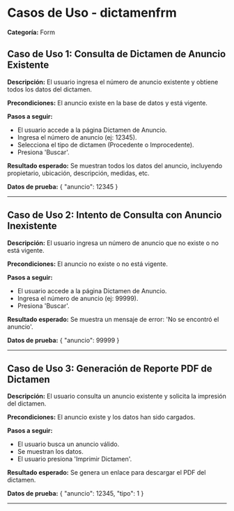 # Casos de Uso - dictamenfrm

**Categoría:** Form

## Caso de Uso 1: Consulta de Dictamen de Anuncio Existente

**Descripción:** El usuario ingresa el número de anuncio existente y obtiene todos los datos del dictamen.

**Precondiciones:**
El anuncio existe en la base de datos y está vigente.

**Pasos a seguir:**
- El usuario accede a la página Dictamen de Anuncio.
- Ingresa el número de anuncio (ej: 12345).
- Selecciona el tipo de dictamen (Procedente o Improcedente).
- Presiona 'Buscar'.

**Resultado esperado:**
Se muestran todos los datos del anuncio, incluyendo propietario, ubicación, descripción, medidas, etc.

**Datos de prueba:**
{ "anuncio": 12345 }

---

## Caso de Uso 2: Intento de Consulta con Anuncio Inexistente

**Descripción:** El usuario ingresa un número de anuncio que no existe o no está vigente.

**Precondiciones:**
El anuncio no existe o no está vigente.

**Pasos a seguir:**
- El usuario accede a la página Dictamen de Anuncio.
- Ingresa el número de anuncio (ej: 99999).
- Presiona 'Buscar'.

**Resultado esperado:**
Se muestra un mensaje de error: 'No se encontró el anuncio'.

**Datos de prueba:**
{ "anuncio": 99999 }

---

## Caso de Uso 3: Generación de Reporte PDF de Dictamen

**Descripción:** El usuario consulta un anuncio existente y solicita la impresión del dictamen.

**Precondiciones:**
El anuncio existe y los datos han sido cargados.

**Pasos a seguir:**
- El usuario busca un anuncio válido.
- Se muestran los datos.
- El usuario presiona 'Imprimir Dictamen'.

**Resultado esperado:**
Se genera un enlace para descargar el PDF del dictamen.

**Datos de prueba:**
{ "anuncio": 12345, "tipo": 1 }

---

